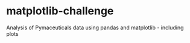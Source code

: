 # matplotlib-challenge
Analysis of Pymaceuticals data using pandas and matplotlib - including plots
